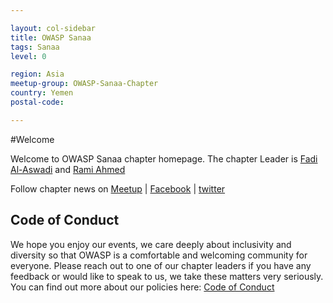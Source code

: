 ```yaml
---

layout: col-sidebar
title: OWASP Sanaa
tags: Sanaa
level: 0

region: Asia
meetup-group: OWASP-Sanaa-Chapter
country: Yemen
postal-code: 

---
```


#Welcome

Welcome to OWASP Sanaa chapter homepage. The chapter Leader is [Fadi Al-Aswadi](mailto:fadi.alaswadi@owasp.org) and [Rami Ahmed](mailto:rami.ahmed@owasp.org)

Follow chapter news on [Meetup](https://www.meetup.com/OWASP-Sanaa-Chapter/) | [Facebook](https://www.facebook.com/owaspsanaa) | [twitter](https://twitter.com/owaspsanaa)




## Code of Conduct
We hope you enjoy our events, we care deeply about inclusivity and diversity so that OWASP is a comfortable and welcoming community for everyone. Please reach out to one of our chapter leaders if you have any feedback or would like to speak to us, we take these matters very seriously. You can find out more about our policies here: [Code of Conduct](/www-policy/operational/code-of-conduct.html)
